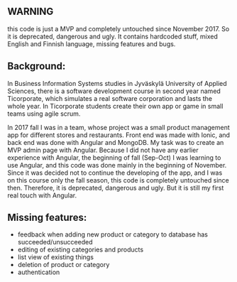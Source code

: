 WARNING
-
this code is just a MVP and completely untouched since November 2017. So it is deprecated, dangerous and ugly. It contains hardcoded stuff, mixed English and Finnish language, missing features and bugs.

Background:
- 
In Business Information Systems studies in Jyväskylä University of Applied Sciences, there is a software development course in second year named Ticorporate, which simulates a real software corporation and lasts the whole year. In Ticorporate students create their own app or game in small teams using agile scrum.

In 2017 fall I was in a team, whose project was a small product management app for different stores and restaurants. Front end was made with Ionic, and back end was done with Angular and MongoDB. My task was to create an MVP admin page with Angular. Because I did not have any earlier experience with Angular, the beginning of fall (Sep-Oct) I was learning to use Angular, and this code was done mainly in the beginning of November. Since it was decided not to continue the developing of the app, and I was on this course only the fall season, this code is completely untouched since then. Therefore, it is deprecated, dangerous and ugly. But it is still my first real touch with Angular.

Missing features:
- 
* feedback when adding new product or category to database has succeeded/unsucceeded
* editing of existing categories and products
* list view of existing things
* deletion of product or category
* authentication
